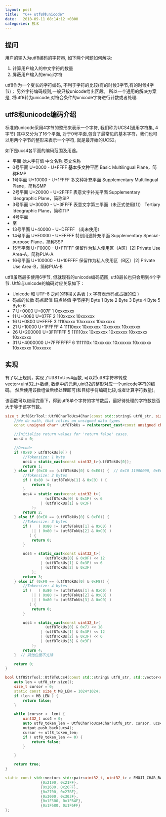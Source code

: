 ```yaml
---
layout: post
title:  "C++ utf8转unicode"
date:   2018-09-11 08:14:12 +0800
categories: 技术 
---
```


## 提问 
用户的输入为utf8编码的字符串, 如下两个问题如何解决:
1. 计算用户输入的中文字符的数量
2. 屏蔽用户输入的emoji字符

utf8作为一个变长的字符编码, 不利于字符的比较(有的时候3字节,有的时候4字节)；
另外字符编码规则,一般只按unicode给出区段。
所以一个通用的解决方案是, 将utf8转为unicode,对符合条件的unicode字符进行计数或者处理.


## utf8和unicode编码介绍

标准的unicode采用4字节的整形来表示一个字符, 我们称为UCS4(通用字符集, 4字节)
其中又分为了16个平面, 对于0号平面,包含了最常见的基本字符，我们也可以用两个字节的整形来表示一个字符, 就是最开始的UCS2。

如下是ucs4各平面的编码范围及用途。
* 平面  始末字符值   中文名称    英文名称
* 0号平面    U+0000 - U+FFFF 基本多文种平面 Basic Multilingual Plane，简称BMP
* 1号平面    U+10000 - U+1FFFF   多文种补充平面 Supplementary Multilingual Plane，简称SMP
* 2号平面    U+20000 - U+2FFFF   表意文字补充平面    Supplementary Ideographic Plane，简称SIP
* 3号平面    U+30000 - U+3FFFF   表意文字第三平面（未正式使用[1]）  Tertiary Ideographic Plane，简称TIP
* 4号平面
* 至
* 13号平面   U+40000 - U+DFFFF   （尚未使用）
* 14号平面   U+E0000 - U+EFFFF   特别用途补充平面    Supplementary Special-purpose Plane，简称SSP
* 15号平面   U+F0000 - U+FFFFF   保留作为私人使用区（A区）[2]    Private Use Area-A，简称PUA-A
* 16号平面   U+100000 - U+10FFFF 保留作为私人使用区（B区）[2]    Private Use Area-B，简称PUA-B
 
utf8虽然最多使用6字节, 但就现有的unicode编码范围, utf8最长也只会用到4个字节. Utf8与unicode的编码对应关系如下：
* Unicode 和 UTF-8 之间的转换关系表 ( x 字符表示码点占据的位 )
* 码点的位数   码点起值    码点终值    字节序列    Byte 1  Byte 2  Byte 3  Byte 4  Byte 5  Byte 6
*  7 U+0000  U+007F  1   0xxxxxxx
* 11  U+0080  U+07FF  2   110xxxxx    10xxxxxx
* 16  U+0800  U+FFFF  3   1110xxxx    10xxxxxx    10xxxxxx
* 21  U+10000 U+1FFFFF    4   11110xxx    10xxxxxx    10xxxxxx    10xxxxxx
* 26  U+200000    U+3FFFFFF   5   111110xx    10xxxxxx    10xxxxxx    10xxxxxx    10xxxxxx
* 31  U+4000000   U+7FFFFFFF  6   1111110x    10xxxxxx    10xxxxxx    10xxxxxx    10xxxxxx    10xxxxxx


## 实现 
有了以上规则，实现了Utf8ToUcs4函数, 可以将utf8字符串转成vector<uint32_t>数组, 数组中的元素,uint32的整形对应一个unicode字符的编码。
然后使用该数组做后续处理即可(和目标字符编码比较,或者计算字符数量)。

该函数可以继续完善下，得到utf8单个字符的字节数后，最好待处理的字符数是否大于等于该字节数。
```  c++
size_t Utf8StrTool::Utf8CharToUcs4Char(const std::string& utf8_str, size_t cursor, uint32_t& ucs4) {
    //We do math, that relies on unsigned data types
    const unsigned char* utf8TokUs = reinterpret_cast<const unsigned char*>(&(utf8_str[cursor]));

    //Initialize return values for 'return false' cases.
    ucs4 = 0;

    //Decode
    if (0x80 > utf8TokUs[0]) {
        //Tokensize: 1 byte
        ucs4 = static_cast<const uint32_t>(utf8TokUs[0]);
        return 1;
    } else if (0xC0 == (utf8TokUs[0] & 0xE0)) {  // 0xC0 11000000, 0xE0 11100000
        //Tokensize: 2 bytes
        if ( 0x80 != (utf8TokUs[1] & 0xC0) ) {
            return 0;
        }
        ucs4 = static_cast<const uint32_t>(
                  (utf8TokUs[0] & 0x1F) << 6
                | (utf8TokUs[1] & 0x3F)
            );
        return 2;
    } else if (0xE0 == (utf8TokUs[0] & 0xF0)) {
        //Tokensize: 3 bytes
        if (   ( 0x80 != (utf8TokUs[1] & 0xC0) )
            || ( 0x80 != (utf8TokUs[2] & 0xC0) )
           ) {
            return 0;
        }

        ucs4 = static_cast<const uint32_t>(
                  (utf8TokUs[0] & 0x0F) << 12
                | (utf8TokUs[1] & 0x3F) << 6
                | (utf8TokUs[2] & 0x3F)
            );
        return 3;
    } else if (0xF0 == (utf8TokUs[0] & 0xF8)) {
        //Tokensize: 4 bytes
        if (   ( 0x80 != (utf8TokUs[1] & 0xC0) )
            || ( 0x80 != (utf8TokUs[2] & 0xC0) )
            || ( 0x80 != (utf8TokUs[3] & 0xC0) )
           ) {
            return 0;
        }

        ucs4 = static_cast<const uint32_t>(
                  (utf8TokUs[0] & 0x7) << 18
                | (utf8TokUs[1] & 0x3F) << 12
                | (utf8TokUs[2] & 0x3F) << 6
                | (utf8TokUs[3] & 0x3F)
            );
        return 4;
    }  // 其他位面不支持

    return 0;
}

bool Utf8StrTool::Utf8ToUcs4(const std::string& utf8_str, std::vector<uint32_t>& output) {
    auto len = utf8_str.size();
    size_t cursor = 0;
    static const size_t MB_LEN = 1024*1024;
    if (len > MB_LEN ) {
        return false;
    }

    while (cursor <  len) {
        uint32_t ucs4 = 0;
        auto utf8_token_len = Utf8CharToUcs4Char(utf8_str, cursor, ucs4);
        output.push_back(ucs4);
        cursor += utf8_token_len;
        if ( utf8_token_len <= 0) {
            return false;
        }

    }

    return true;
}

static const std::vector< std::pair<uint32_t, uint32_t> > EMOJI_CHAR_RANGE_VEC = {
                {0x2190, 0x21FF},
                {0x2600, 0x26FF},
                {0x2700, 0x27BF},
                {0x3000, 0x303F},
                {0x1F300, 0x1F64F},
                {0x1F680, 0x1F6FF}
};

```
